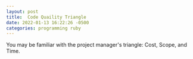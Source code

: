```yaml
---
layout: post
title:  Code Quaility Triangle
date: 2022-01-13 16:22:26 -0500
categories: programming ruby
---
```


You may be familiar with the project manager's triangle: Cost, Scope, and Time.